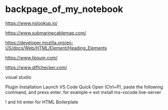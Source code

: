 # backpage_of_my_notebook

https://www.nslookup.io/

https://www.submarinecablemap.com/

https://developer.mozilla.org/en-US/docs/Web/HTML/Element/Heading_Elements

https://www.lipsum.com/

https://www.diffchecker.com/


visual studio

Plugin Installation
Launch VS Code Quick Open (Ctrl+P), paste the following command, and press enter.
for example-> ext install ms-vscode.live-server

! and hit enter for HTML Boilerplate



